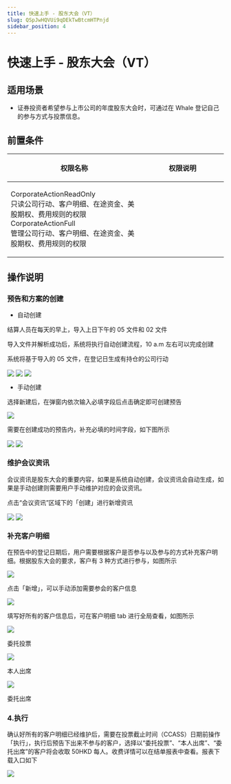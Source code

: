 ```yaml
---
title: 快速上手 - 股东大会（VT）
slug: QSpJwHQVUi9qDEkTwBtcmHTPnjd
sidebar_position: 4
---
```



# 快速上手 - 股东大会（VT）

## 适用场景

- 证券投资者希望参与上市公司的年度股东大会时，可通过在 Whale 登记自己的参与方式与投票信息。

## 前置条件

<table header_row="1">
<colgroup>
<col width="437"/>
<col width="393"/>
</colgroup>
<thead>
<tr><th><p>权限名称</p></th><th><p>权限说明</p></th></tr>
</thead>
<tbody>
<tr><td><p>CorporateActionReadOnly<br/>只读公司行动、客户明细、在途资金、美股期权、费用规则的权限<br/>CorporateActionFull<br/>管理公司行动、客户明细、在途资金、美股期权、费用规则的权限</p></td><td></td></tr>
</tbody>
</table>

## 操作说明 

### 预告和方案的<b>创建</b>

- 自动创建

结算人员在每天的早上，导入上日下午的 05 文件和 02 文件

导入文件并解析成功后，系统将执行自动创建流程，10 a.m 左右可以完成创建

系统将基于导入的 05 文件，在登记日生成有持仓的公司行动

<img src="/assets/QScKbf7lFoT4U3xF4yMctKHsnDh.png" src-width="3570" src-height="1780" align="center"/>

<img src="/assets/E8zvbDoMQo2TVexZVO4c4aUXngb.png" src-width="3570" src-height="1780" align="center"/>

<img src="/assets/U59db0skioQlwKxlTWWceS5tn1f.png" src-width="3570" src-height="1780" align="center"/>

- 手动创建

选择新建后，在弹窗内依次输入必填字段后点击确定即可创建预告

<img src="/assets/Ce4qb1njroBcwGxGbPtc1t9pnxg.png" src-width="2860" src-height="1300" align="center"/>

需要在创建成功的预告内，补充必填的时间字段，如下图所示

<img src="/assets/LggRbWWULoOQVux6pE4cEJpWnSI.png" src-width="2010" src-height="1232" align="center"/>

<img src="/assets/BVwqbiQj5o5tL6xUIMzchBN9ndg.png" src-width="1998" src-height="642" align="center"/>

### 维护会议资讯

会议资讯是股东大会的重要内容，如果是系统自动创建，会议资讯会自动生成，如果是手动创建则需要用户手动维护对应的会议资讯。

点击“会议资讯”区域下的「创建」进行新增资讯

<img src="/assets/Nee9b0xHnoEdCixbMdycnnEWnkb.png" src-width="1437" src-height="657" align="center"/>

<img src="/assets/JVOdbodHeo4fVNxYHEpclUE0nGe.png" src-width="2864" src-height="1320" align="center"/>

### <b>补充客户明细</b>

在预告中的登记日期后，用户需要根据客户是否参与以及参与的方式补充客户明细。根据股东大会的要求，客户有 3 种方式进行参与，如图所示

<img src="/assets/BWMObECcWooBLXxLNQYcPzRwnuc.png" src-width="1986" src-height="796" align="center"/>

点击「新增」，可以手动添加需要参会的客户信息

<img src="/assets/IJbqb2UPsoavqwxF9qnculM2n2b.png" src-width="2012" src-height="1212" align="center"/>

填写好所有的客户信息后，可在客户明细 tab 进行全局查看，如图所示

<div class="flex gap-3 columns-3" column-size="3">
<div class="w-[33%]" width-ratio="33">
<img src="/assets/O5A1blW3Podxgcx9i6Ec1UVqnQd.png" src-width="1940" src-height="890" align="center"/>

<p>委托投票</p>
</div>
<div class="w-[33%]" width-ratio="33">
<img src="/assets/VY5ZbasJIohjRgxYkHbckoxtnTe.png" src-width="1970" src-height="898" align="center"/>

<p>本人出席</p>
</div>
<div class="w-[33%]" width-ratio="33">
<img src="/assets/G7Vvb94ZLo6iBIxFeT1cSiTMnsb.png" src-width="1952" src-height="858" align="center"/>

<p>委托出席</p>
</div>
</div>

### 4.<b>执行</b>

确认好所有的客户明细已经维护后，需要在投票截止时间（CCASS）日期前操作「执行」，执行后预告下出来不参与的客户，选择以“委托投票”、“本人出席”、“委托出席”的客户将会收取 50HKD 每人。收费详情可以在结单报表中查看。报表下载入口如下

<img src="/assets/V06gbU2syoaZkLxoPUycFCN9nCe.png" src-width="2012" src-height="1232" align="center"/>

